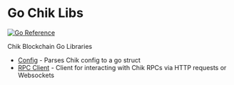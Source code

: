 # Go Chik Libs

[![Go Reference](https://pkg.go.dev/badge/github.com/chik-networkd/go-chik-libs)](https://pkg.go.dev/github.com/chik-network/go-chik-libs)

Chik Blockchain Go Libraries

* [Config](pkg/config/) - Parses Chik config to a go struct
* [RPC Client](pkg/rpc/) - Client for interacting with Chik RPCs via HTTP requests or Websockets

